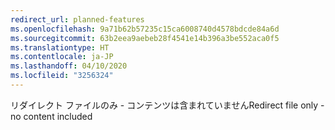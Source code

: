 ```yaml
---
redirect_url: planned-features
ms.openlocfilehash: 9a71b62b57235c15ca6008740d4578bdcde84a6d
ms.sourcegitcommit: 63b2eea9aebeb28f4541e14b396a3be552aca0f5
ms.translationtype: HT
ms.contentlocale: ja-JP
ms.lasthandoff: 04/10/2020
ms.locfileid: "3256324"
---
```

<span data-ttu-id="b3255-101">リダイレクト ファイルのみ - コンテンツは含まれていません</span><span class="sxs-lookup"><span data-stu-id="b3255-101">Redirect file only - no content included</span></span>